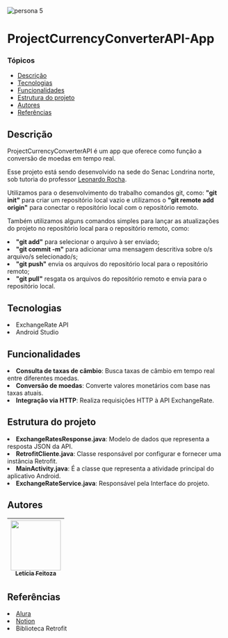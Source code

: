 ![persona 5](https://cdn2.steamgriddb.com/hero_thumb/a45613e8740e38fe7d019d79fbf8712b.jpg)
# ProjectCurrencyConverterAPI-App


### Tópicos
* [Descrição](#descrição)
* [Tecnologias](#tecnologias)
* [Funcionalidades](#funcionalidades)
* [Estrutura do projeto](#estrutura-do-projeto)
* [Autores](#autores)
* [Referências](#referências)

## Descrição
<p>ProjectCurrencyConverterAPI é um app que oferece como função a conversão de moedas em tempo real.</p>
<p>Esse projeto está sendo desenvolvido na sede do Senac Londrina norte, sob tutoria do professor <a href="https://github.com/leonardossrocha">Leonardo Rocha</a>.</p>
<p>Utilizamos para o desenvolvimento do trabalho comandos git, como: <b>"git init"</b> para criar um repositório local vazio e utilizamos o <b>"git remote add origin"</b> para conectar o repositório local com o repositório remoto.</p>
<p>Também utilizamos alguns comandos simples para lançar as atualizações do projeto no repositório local para o repositório remoto, como: 
  <li><b>"git add"</b> para selecionar o arquivo à ser enviado;</li>
  <li><b>"git commit -m"</b> para adicionar uma mensagem descritiva sobre o/s arquivo/s selecionado/s;</li>
  <li><b>"git push"</b> envia os arquivos do repositório local para o repositório remoto;</li>
  <li><b>"git pull"</b> resgata os arquivos do repositório remoto e envia para o repositório local.</li></p>

## Tecnologias
<li>ExchangeRate API</li>
<li>Android Studio</li>

## Funcionalidades
<li><b>Consulta de taxas de câmbio</b>: Busca taxas de câmbio em tempo real entre diferentes moedas.</li>
<li><b>Conversão de moedas</b>: Converte valores monetários com base nas taxas atuais.</li>
<li><b>Integração via HTTP</b>: Realiza requisições HTTP à API ExchangeRate.</li>

## Estrutura do projeto
<li><b>ExchangeRatesResponse.java</b>: Modelo de dados que representa a resposta JSON da API.</li>
<li><b>RetrofitCliente.java</b>: Classe responsável por configurar e fornecer uma instância Retrofit.</li>
<li><b>MainActivity.java</b>: É a classe que representa a atividade principal do aplicativo Android.</li>
<li><b>ExchangeRateService.java</b>: Responsável pela Interface do projeto.</li>

## Autores
| [<img loading="lazy" src="https://avatars.githubusercontent.com/u/180124583?v=4" width=115><br><sub>Letícia Feitoza</sub>](https://github.com/LmayuXD)|
| :---: |

## Referências 
<li><a href="https://www.alura.com.br/artigos/escrever-bom-readme?utm_term=&utm_campaign=topo-aon-search-gg-dsa-artigos_conteudos&utm_source=google&utm_medium=cpc&campaign_id=11384329873_164240702375_703829337057&utm_id=11384329873_164240702375_703829337057&hsa_acc=7964138385&hsa_cam=topo-aon-search-gg-dsa-artigos_conteudos&hsa_grp=164240702375&hsa_ad=703829337057&hsa_src=g&hsa_tgt=dsa-2276348409543&hsa_kw=&hsa_mt=&hsa_net=google&hsa_ver=3&gad_source=1&gad_campaignid=11384329873&gbraid=0AAAAADpqZICk0MzLro-t3DLjYjxFyjzVj&gclid=EAIaIQobChMIxpD8vsaejwMVlQ9ECB1L1x5IEAAYASAAEgLF9PD_BwE">Alura</a></li>
<li><a href="https://www.notion.com/">Notion</a></li>
<li>Biblioteca Retrofit</li>
